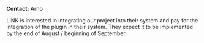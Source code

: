 **Contact:** Arno

LINK is interested in integrating our project into their system and pay for the integration of the plugin in their system. They expect it to be implemented by the end of August / beginning of September.
